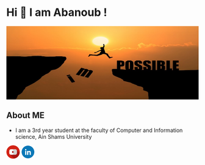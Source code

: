 <h1 >Hi 👋 I am Abanoub !</h1>
<img width="100%" height="192px" align="center" src="https://raw.githubusercontent.com/AbanoubBoules/AbanoubBoules/main/man-jumping-impossible-possible-cliff-sunset-background-business-concept-idea_1323-266.jpg">
<h2>About ME</h2>
<ul>
  <li>I am a 3rd year student at the faculty of Computer and Information science, Ain Shams University</li>
 </ul>

<a href="https://www.youtube.com/channel/UCAkrrLqh9JE6jZJE8OimGDA"><img width="35px" height="35px" src="https://raw.githubusercontent.com/AbanoubBoules/AbanoubBoules/main/youtube.png" ></a>
<a href=""><img width="35px" height="35px" src="https://raw.githubusercontent.com/AbanoubBoules/AbanoubBoules/main/icon_linkedin.png" ></a>




